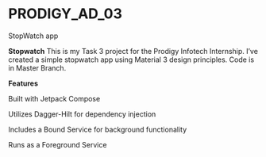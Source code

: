 # PRODIGY_AD_03
StopWatch app

**Stopwatch**
This is my Task 3 project for the Prodigy Infotech Internship. I’ve created a simple stopwatch app using Material 3 design principles. Code is in Master Branch.

**Features**

Built with Jetpack Compose

Utilizes Dagger-Hilt for dependency injection

Includes a Bound Service for background functionality

Runs as a Foreground Service

